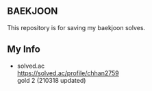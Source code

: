 ## BAEKJOON

This repository is for saving my baekjoon solves.  


## My Info

- solved.ac <br>
https://solved.ac/profile/chhan2759 <br>
gold 2 (210318 updated)
